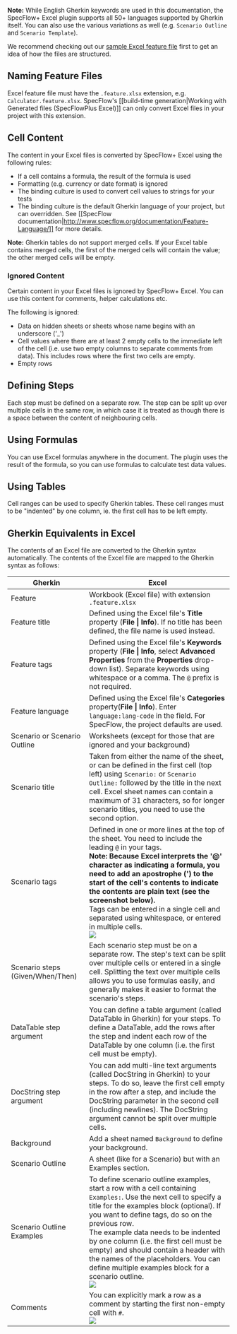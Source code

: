 **Note:** While English Gherkin keywords are used in this documentation, the SpecFlow+ Excel plugin supports all 50+ languages supported by Gherkin itself. You can also use the various variations as well (e.g. `Scenario Outline` and `Scenario Template`).

We recommend checking out our [sample Excel feature file](http://www.specflow.org/media/sfp_excel/Sample-ExcelFeature.feature.xlsx) first to get an idea of how the files are structured.

## Naming Feature Files
Excel feature file must have the `.feature.xlsx` extension, e.g. `Calculator.feature.xlsx`. SpecFlow's [[build-time generation|Working with Generated files (SpecFlowPlus Excel)]] can only convert Excel files in your project with this extension.

## Cell Content
The content in your Excel files is converted by SpecFlow+ Excel using the following rules:  

* If a cell contains a formula, the result of the formula is used
* Formatting (e.g. currency or date format) is ignored
* The binding culture is used to convert cell values to strings for your tests 
* The binding culture is the default Gherkin language of your project, but can overridden. See [[SpecFlow documentation|http://www.specflow.org/documentation/Feature-Language/]] for more details.

**Note:** Gherkin tables do not support merged cells. If your Excel table contains merged cells, the first of the merged cells will contain the value; the other merged cells will be empty.
<!-- I don't understand a word of the above sentence -->

### Ignored Content
Certain content in your Excel files is ignored by SpecFlow+ Excel. You can use this content for comments, helper calculations etc.

The following is ignored:

  * Data on hidden sheets or sheets whose name begins with an underscore ('_')
  * Cell values where there are at least 2 empty cells to the immediate left of the cell (i.e. use two empty columns to separate comments from data). This includes rows where the first two cells are empty.
  * Empty rows

## Defining Steps
Each step must be defined on a separate row. The step can be split up over multiple cells in the same row, in which case it is treated as though there is a space between the content of neighbouring cells.

## Using Formulas
You can use Excel formulas anywhere in the document. The plugin uses the result of the formula, so you can use formulas to calculate test data values.

## Using Tables
Cell ranges can be used to specify Gherkin tables. These cell ranges must to be "indented" by one column, ie. the first cell has to be left empty.
<!-- I have no idea what this means; can't I just define my data in the table? I've never defined a cell range before and it worked fine -->

## Gherkin Equivalents in Excel
The contents of an Excel file are converted to the Gherkin syntax automatically. The contents of the Excel file are mapped to the Gherkin syntax as follows:

<table>
<thead>
<tr>
<th>Gherkin</th>
<th>Excel</th>
</tr>
</thead>
<tbody>
<tr>
<td>Feature</td>
<td>Workbook (Excel file) with extension <code>.feature.xlsx</code></td>
</tr>
<tr>
<td>Feature title</td>
<td>Defined using the Excel file's <b>Title</b> property (<b>File | Info</b>). If no title has been defined, the file name is used instead.</td>
</tr>
<tr>
<td>Feature tags</td>
<td>Defined using the Excel file's <b>Keywords</b> property (<b>File | Info</b>, select <b>Advanced Properties</b> from the <b>Properties</b> drop-down list). Separate keywords using whitespace or a comma. The <code>@</code> prefix is not required.</td>
</tr>
<tr>
<td>Feature language</td>
<td>Defined using the Excel file's <b>Categories</b> property(<b>File | Info</b>). Enter <code>language:lang-code</code> in the field. For SpecFlow, the project defaults are used.
<!--- What does this last sentence mean? ---></td>
</tr>
<tr>
<td>Scenario or Scenario Outline</td>
<td>Worksheets (except for those that are ignored and your background)</td>
</tr>
<tr>
<td>Scenario title</td>
<td>Taken from either the name of the sheet, or can be defined in the first cell (top left) using <code>Scenario:</code> or <code>Scenario Outline:</code> followed by the title in the next cell. Excel sheet names can contain a maximum of 31 characters, so for longer scenario titles, you need to use the second option.</td>
</tr>
<tr>
<td>Scenario tags</td>
<td>Defined in one or more lines at the top of the sheet. You need to include the leading <code>@</code> in your tags.<br> <b>Note: Because Excel interprets the '@' character as indicating a formula, you need to add an apostrophe (') to the start of the cell's contents to indicate the contents are plain text (see the screenshot below).</b><br>
Tags can be entered in a single cell and separated using whitespace, or entered in multiple cells.<br>
<img src="http://specflow.org/screenshots/tags_in_excel.png"></img>
</td>
</tr>
<tr>
<td>Scenario steps (Given/When/Then)</td>
<td>Each scenario step must be on a separate row. The step's text can be split over multiple cells or entered in a single cell. Splitting the text over multiple cells allows you to use formulas easily, and generally makes it easier to format the scenario's steps.</td>
</tr>
<tr>
<td>DataTable step argument</td>
<td>You can define a table argument (called DataTable in Gherkin) for your steps. To define a DataTable, add the rows after the step and indent each row of the DataTable by one column (i.e. the first cell must be empty).
</td>
</tr>
<tr>
<td>DocString step argument</td>
<td>You can add multi-line text arguments (called DocString in Gherkin) to your steps. To do so, leave the first cell empty in the row after a step, and include the DocString parameter in the second cell (including newlines). The DocString argument cannot be split over multiple cells.</td>
</tr>
<tr>
<td>Background</td>
<td>Add a sheet named <code>Background</code> to define your background.</td>
</tr>
<tr>
<td>Scenario Outline</td>
<td>A sheet (like for a Scenario) but with an Examples section.</td>
</tr>
<tr>
<td>Scenario Outline Examples</td>
<td>To define scenario outline examples, start a row with a cell containing <code>Examples:</code>. Use the next cell to specify a title for the examples block (optional). If you want to define tags, do so on the previous row.<br>The example data needs to be indented by one column (i.e. the first cell must be empty) and should contain a header with the names of the placeholders. You can define multiple examples block for a scenario outline.<br>
<img src=http://www.specflow.org/media/sfp_excel/excel-feature-examples.png></img>
</td>
</tr>
<tr>
<td>Comments</td>
<td>You can explicitly mark a row as a comment by starting the first non-empty cell with <code>#</code>.<br><img src="http://specflow.org/screenshots/comment.png"</img></td>
</tr>
</tbody>
</table>